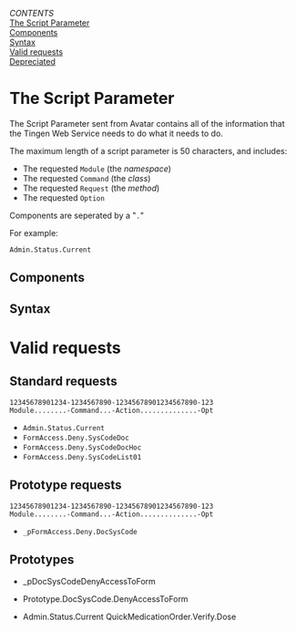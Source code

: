 <!-- 250618 -->

_CONTENTS_  
[The Script Parameter](#the-script-parameter)  
[Components](#components)  
[Syntax](#syntax)  
[Valid requests](#valid-requests)  
[Depreciated](#depreciated)

# The Script Parameter <!-- static_documentation -->

The Script Parameter sent from Avatar contains all of the information that the Tingen Web Service needs to do what it needs to do.

The maximum length of a script parameter is 50 characters, and includes:

* The requested `Module` (the *namespace*)
* The requested `Command` (the *class*)
* The requested `Request` (the *method*)
* The requested `Option`

Components are seperated by a "`.`"

For example:

`Admin.Status.Current`

## Components <!-- static_documentation -->

## Syntax <!-- static_documentation -->

# Valid requests<!-- static_documentation -->

## Standard requests

```
12345678901234-1234567890-12345678901234567890-123
Module........-Command...-Action..............-Opt
```

* `Admin.Status.Current`
* `FormAccess.Deny.SysCodeDoc`
* `FormAccess.Deny.SysCodeDocHoc`
* `FormAccess.Deny.SysCodeList01`

## Prototype requests

```
12345678901234-1234567890-12345678901234567890-123
Module........-Command...-Action..............-Opt
```

* `_pFormAccess.Deny.DocSysCode`




## Prototypes

* _pDocSysCodeDenyAccessToForm

* Prototype.DocSysCode.DenyAccessToForm
* Admin.Status.Current
QuickMedicationOrder.Verify.Dose